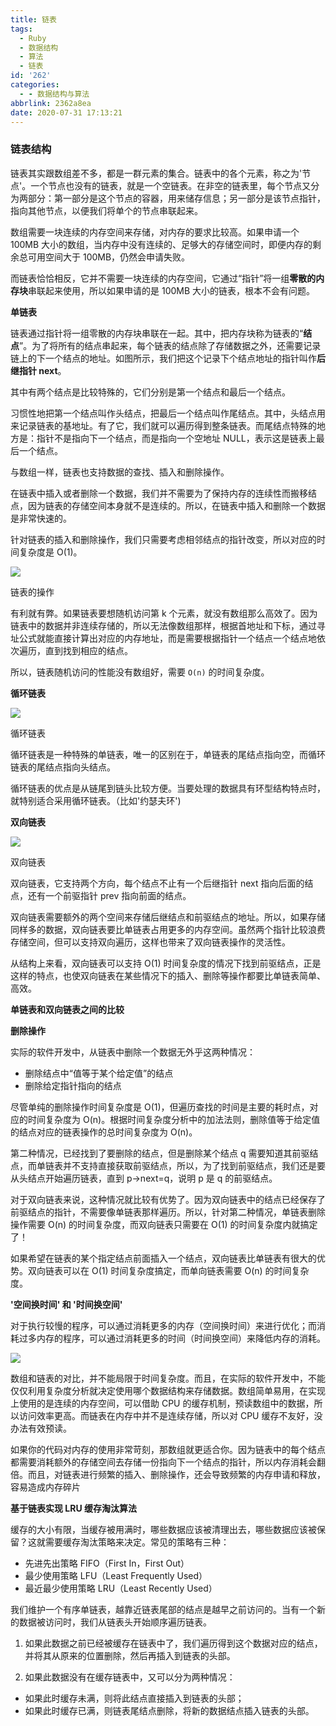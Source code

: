 ```yaml
---
title: 链表
tags:
  - Ruby
  - 数据结构
  - 算法
  - 链表
id: '262'
categories:
  - - 数据结构与算法
abbrlink: 2362a8ea
date: 2020-07-31 17:13:21
---
```


### 链表结构

链表其实跟数组差不多，都是一群元素的集合。链表中的各个元素，称之为'节点'。一个节点也没有的链表，就是一个空链表。在非空的链表里，每个节点又分为两部分：第一部分是这个节点的容器，用来储存信息；另一部分是该节点指针，指向其他节点，以便我们将单个的节点串联起来。

数组需要一块连续的内存空间来存储，对内存的要求比较高。如果申请一个 100MB 大小的数组，当内存中没有连续的、足够大的存储空间时，即便内存的剩余总可用空间大于 100MB，仍然会申请失败。

而链表恰恰相反，它并不需要一块连续的内存空间，它通过“指针”将一组**零散的内存块**串联起来使用，所以如果申请的是 100MB 大小的链表，根本不会有问题。

**单链表**

链表通过指针将一组零散的内存块串联在一起。其中，把内存块称为链表的“**结点**”。为了将所有的结点串起来，每个链表的结点除了存储数据之外，还需要记录链上的下一个结点的地址。如图所示，我们把这个记录下个结点地址的指针叫作**后继指针 next**。

其中有两个结点是比较特殊的，它们分别是第一个结点和最后一个结点。

习惯性地把第一个结点叫作头结点，把最后一个结点叫作尾结点。其中，头结点用来记录链表的基地址。有了它，我们就可以遍历得到整条链表。而尾结点特殊的地方是：指针不是指向下一个结点，而是指向一个空地址 NULL，表示这是链表上最后一个结点。

与数组一样，链表也支持数据的查找、插入和删除操作。

在链表中插入或者删除一个数据，我们并不需要为了保持内存的连续性而搬移结点，因为链表的存储空间本身就不是连续的。所以，在链表中插入和删除一个数据是非常快速的。

针对链表的插入和删除操作，我们只需要考虑相邻结点的指针改变，所以对应的时间复杂度是 O(1)。

![](http://img.varsion.cn/blog-img/2020/07/image-7.png)

链表的操作

有利就有弊。如果链表要想随机访问第 k 个元素，就没有数组那么高效了。因为链表中的数据并非连续存储的，所以无法像数组那样，根据首地址和下标，通过寻址公式就能直接计算出对应的内存地址，而是需要根据指针一个结点一个结点地依次遍历，直到找到相应的结点。

所以，链表随机访问的性能没有数组好，需要 `O(n)` 的时间复杂度。

**循环链表**

![](http://img.varsion.cn/blog-img/2020/07/image-8.png)

循环链表

循环链表是一种特殊的单链表，唯一的区别在于，单链表的尾结点指向空，而循环链表的尾结点指向头结点。

循环链表的优点是从链尾到链头比较方便。当要处理的数据具有环型结构特点时，就特别适合采用循环链表。（比如'约瑟夫环')

**双向链表**

![](http://img.varsion.cn/blog-img/2020/07/image-9.png)

双向链表

双向链表，它支持两个方向，每个结点不止有一个后继指针 next 指向后面的结点，还有一个前驱指针 prev 指向前面的结点。

双向链表需要额外的两个空间来存储后继结点和前驱结点的地址。所以，如果存储同样多的数据，双向链表要比单链表占用更多的内存空间。虽然两个指针比较浪费存储空间，但可以支持双向遍历，这样也带来了双向链表操作的灵活性。

从结构上来看，双向链表可以支持 O(1) 时间复杂度的情况下找到前驱结点，正是这样的特点，也使双向链表在某些情况下的插入、删除等操作都要比单链表简单、高效。

**单链表和双向链表之间的比较**

**删除操作**

实际的软件开发中，从链表中删除一个数据无外乎这两种情况：

*   删除结点中“值等于某个给定值”的结点
*   删除给定指针指向的结点

尽管单纯的删除操作时间复杂度是 O(1)，但遍历查找的时间是主要的耗时点，对应的时间复杂度为 O(n)。根据时间复杂度分析中的加法法则，删除值等于给定值的结点对应的链表操作的总时间复杂度为 O(n)。

第二种情况，已经找到了要删除的结点，但是删除某个结点 q 需要知道其前驱结点，而单链表并不支持直接获取前驱结点，所以，为了找到前驱结点，我们还是要从头结点开始遍历链表，直到 p->next=q，说明 p 是 q 的前驱结点。

对于双向链表来说，这种情况就比较有优势了。因为双向链表中的结点已经保存了前驱结点的指针，不需要像单链表那样遍历。所以，针对第二种情况，单链表删除操作需要 O(n) 的时间复杂度，而双向链表只需要在 O(1) 的时间复杂度内就搞定了！

如果希望在链表的某个指定结点前面插入一个结点，双向链表比单链表有很大的优势。双向链表可以在 O(1) 时间复杂度搞定，而单向链表需要 O(n) 的时间复杂度。

**'空间换时间' 和 '时间换空间'**

对于执行较慢的程序，可以通过消耗更多的内存（空间换时间）来进行优化；而消耗过多内存的程序，可以通过消耗更多的时间（时间换空间）来降低内存的消耗。

![](http://img.varsion.cn/blog-img/2020/07/image-10.png)

数组和链表的对比，并不能局限于时间复杂度。而且，在实际的软件开发中，不能仅仅利用复杂度分析就决定使用哪个数据结构来存储数据。数组简单易用，在实现上使用的是连续的内存空间，可以借助 CPU 的缓存机制，预读数组中的数据，所以访问效率更高。而链表在内存中并不是连续存储，所以对 CPU 缓存不友好，没办法有效预读。

如果你的代码对内存的使用非常苛刻，那数组就更适合你。因为链表中的每个结点都需要消耗额外的存储空间去存储一份指向下一个结点的指针，所以内存消耗会翻倍。而且，对链表进行频繁的插入、删除操作，还会导致频繁的内存申请和释放，容易造成内存碎片

**基于链表实现 LRU 缓存淘汰算法**

缓存的大小有限，当缓存被用满时，哪些数据应该被清理出去，哪些数据应该被保留？这就需要缓存淘汰策略来决定。常见的策略有三种：

*   先进先出策略 FIFO（First In，First Out）
*   最少使用策略 LFU（Least Frequently Used）
*   最近最少使用策略 LRU（Least Recently Used）

我们维护一个有序单链表，越靠近链表尾部的结点是越早之前访问的。当有一个新的数据被访问时，我们从链表头开始顺序遍历链表。

1. 如果此数据之前已经被缓存在链表中了，我们遍历得到这个数据对应的结点，并将其从原来的位置删除，然后再插入到链表的头部。

2. 如果此数据没有在缓存链表中，又可以分为两种情况：

*   如果此时缓存未满，则将此结点直接插入到链表的头部；
*   如果此时缓存已满，则链表尾结点删除，将新的数据结点插入链表的头部。